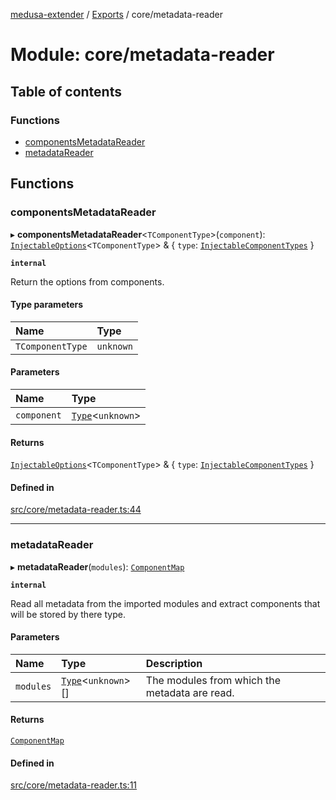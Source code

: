 [medusa-extender](../README.md) / [Exports](../modules.md) / core/metadata-reader

# Module: core/metadata-reader

## Table of contents

### Functions

- [componentsMetadataReader](core_metadata_reader.md#componentsmetadatareader)
- [metadataReader](core_metadata_reader.md#metadatareader)

## Functions

### componentsMetadataReader

▸ **componentsMetadataReader**<`TComponentType`\>(`component`): [`InjectableOptions`](core_types.md#injectableoptions)<`TComponentType`\> & { `type`: [`InjectableComponentTypes`](core_types.md#injectablecomponenttypes)  }

**`internal`**

Return the options from components.

#### Type parameters

| Name | Type |
| :------ | :------ |
| `TComponentType` | `unknown` |

#### Parameters

| Name | Type |
| :------ | :------ |
| `component` | [`Type`](../interfaces/core_types.Type.md)<`unknown`\> |

#### Returns

[`InjectableOptions`](core_types.md#injectableoptions)<`TComponentType`\> & { `type`: [`InjectableComponentTypes`](core_types.md#injectablecomponenttypes)  }

#### Defined in

[src/core/metadata-reader.ts:44](https://github.com/adrien2p/medusa-extender/blob/b3271c6/src/core/metadata-reader.ts#L44)

___

### metadataReader

▸ **metadataReader**(`modules`): [`ComponentMap`](../classes/core_componentMap.ComponentMap.md)

**`internal`**

Read all metadata from the imported modules and extract components that will be stored by there type.

#### Parameters

| Name | Type | Description |
| :------ | :------ | :------ |
| `modules` | [`Type`](../interfaces/core_types.Type.md)<`unknown`\>[] | The modules from which the metadata are read. |

#### Returns

[`ComponentMap`](../classes/core_componentMap.ComponentMap.md)

#### Defined in

[src/core/metadata-reader.ts:11](https://github.com/adrien2p/medusa-extender/blob/b3271c6/src/core/metadata-reader.ts#L11)
